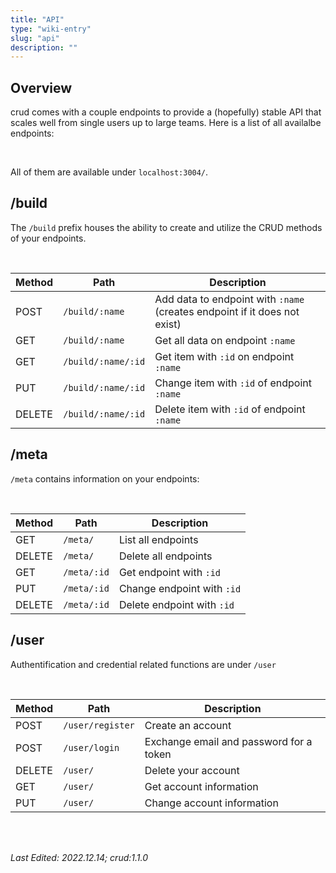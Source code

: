```yaml
---
title: "API"
type: "wiki-entry"
slug: "api"
description: ""
---
```


<h2 id="overview">Overview</h2>

crud comes with a couple endpoints to provide a (hopefully) stable API that scales well from single users up to large teams. Here is a list of all availalbe endpoints:

<br/>

All of them are available under `localhost:3004/`.

<h2 id="build">/build</h2>

The `/build` prefix houses the ability to create and utilize the CRUD methods of your endpoints.

<br/>

| Method | Path               | Description                                                               |
|--------|--------------------|---------------------------------------------------------------------------|
| POST   | `/build/:name`     | Add data to endpoint with `:name` (creates endpoint if it does not exist) |
| GET    | `/build/:name`     | Get all data on endpoint `:name`                                          |
| GET    | `/build/:name/:id` | Get item with `:id` on endpoint `:name`                                   |
| PUT    | `/build/:name/:id` | Change item with `:id` of endpoint `:name`                                |
| DELETE | `/build/:name/:id` | Delete item with `:id` of endpoint `:name`                                |

<h2 id="meta">/meta</h2>

`/meta` contains information on your endpoints:

<br/>

| Method | Path        | Description                |
|--------|-------------|----------------------------|
| GET    | `/meta/`    | List all endpoints         |
| DELETE | `/meta/`    | Delete all endpoints       |
| GET    | `/meta/:id` | Get endpoint with `:id`    |
| PUT    | `/meta/:id` | Change endpoint with `:id` |
| DELETE | `/meta/:id` | Delete endpoint with `:id` |

<h2 id="user">/user</h2>

Authentification and credential related functions are under `/user`

<br/>

| Method | Path             | Description                             |
|--------|------------------|-----------------------------------------|
| POST   | `/user/register` | Create an account                       |
| POST   | `/user/login`    | Exchange email and password for a token |
| DELETE | `/user/`         | Delete your account                     |
| GET    | `/user/`         | Get account information                 |
| PUT    | `/user/`         | Change account information              |

<br/>
<br/>

_Last Edited: 2022.12.14; crud:1.1.0_
